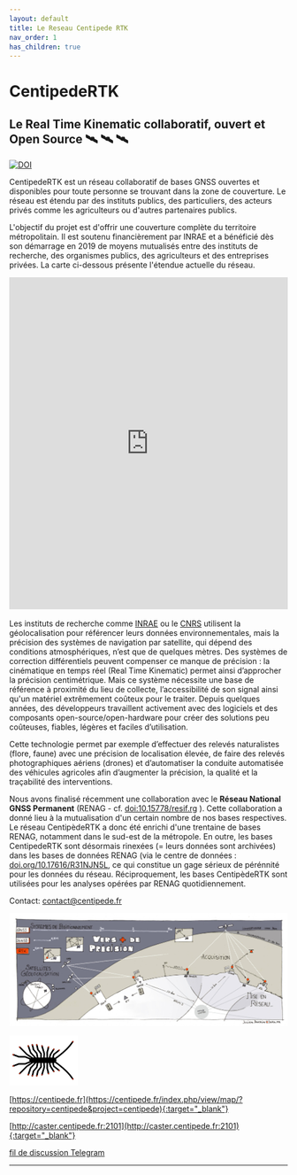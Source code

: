 ```yaml
---
layout: default
title: Le Reseau Centipede RTK
nav_order: 1
has_children: true
---
```


# CentipedeRTK

## Le Real Time Kinematic collaboratif, ouvert et Open Source  🛰️ 🛰️ 🛰️

[![DOI](https://zenodo.org/badge/DOI/10.5281/zenodo.5814772.svg)](https://doi.org/10.5281/zenodo.5814772)

CentipedeRTK est un réseau collaboratif de bases GNSS ouvertes et disponibles pour toute personne se trouvant dans la zone de couverture. Le réseau est étendu par des instituts publics, des particuliers, des acteurs privés comme les agriculteurs ou d'autres partenaires publics.

L'objectif du projet est d'offrir une couverture complète du territoire métropolitain. Il est soutenu financièrement par INRAE et a bénéficié dès son démarrage en 2019 de moyens mutualisés entre des instituts de recherche, des organismes publics, des agriculteurs et des entreprises privées. La carte ci-dessous présente l'étendue actuelle du réseau.

<iframe width="100%" height="600" frameborder="0" style="border:0" src="https://centipede.fr/index.php/view/map/?repository=cent&project=centipede&layers=0B00TTTTTTFT&bbox=-18790223.866773%2C-6984518.262969%2C18193067.893578%2C12798607.646933&crs=EPSG%3A3857&layerStyles=buffer%3Ad%C3%A9faut%3Bbasesrtk%3Ad%C3%A9faut" allowfullscreen></iframe>

Les instituts de recherche comme [INRAE](https://www.inrae.fr/) ou le [CNRS](http://www.cnrs.fr/fr/page-daccueil) utilisent la géolocalisation pour référencer leurs données environnementales, mais la précision des systèmes de navigation par satellite, qui dépend des conditions atmosphériques, n’est que de quelques mètres. Des systèmes de correction différentiels peuvent compenser ce manque de précision : la cinématique en temps réel (Real Time Kinematic) permet ainsi d’approcher la précision centimétrique. Mais ce système nécessite une base de référence à proximité du lieu de collecte, l’accessibilité de son signal ainsi qu'un matériel extrêmement coûteux pour le  traiter. Depuis quelques années, des développeurs travaillent activement avec des logiciels et des composants open-source/open-hardware pour créer des solutions peu coûteuses, fiables, légères et faciles d’utilisation.

Cette technologie permet par exemple d’effectuer des relevés naturalistes (flore, faune) avec une précision de localisation élevée, de faire des relevés photographiques aériens (drones) et d’automatiser la conduite automatisée des véhicules agricoles afin d’augmenter la précision, la qualité et la traçabilité des interventions.

Nous avons finalisé récemment une collaboration avec le **Réseau National GNSS Permanent** (RENAG - cf. [doi:10.15778/resif.rg](https://doi:10.15778/resif.rg) ).
Cette collaboration a donné lieu à la mutualisation d'un certain nombre de nos bases respectives. Le réseau CentipèdeRTK a donc été enrichi d'une trentaine de bases RENAG, notamment dans le sud-est de la métropole. En outre, les bases CentipedeRTK sont désormais rinexées (= leurs données sont archivées) dans les bases de données RENAG (via le centre de données : [doi.org/10.17616/R31NJN5L](http://doi.org/10.17616/R31NJN5L), ce qui constitue un gage sérieux de pérénnité pour les données du réseau. Réciproquement, les bases CentipèdeRTK sont utilisées pour les analyses opérées par RENAG quotidiennement.

Contact: contact@centipede.fr

![logo](/assets/images/index/1.jpg)


![logo](/assets/images/index/centipede_petit2.png)

[https://centipede.fr](https://centipede.fr/index.php/view/map/?repository=centipede&project=centipede){:target="_blank"}

[http://caster.centipede.fr:2101](http://caster.centipede.fr:2101){:target="_blank"}

[fil de discussion Telegram](https://t.me/Centipede_RTK)


-------------------------------------------------------

